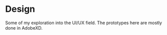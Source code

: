 # Design

Some of my exploration into the UI/UX field. The prototypes here are mostly done in AdobeXD.
